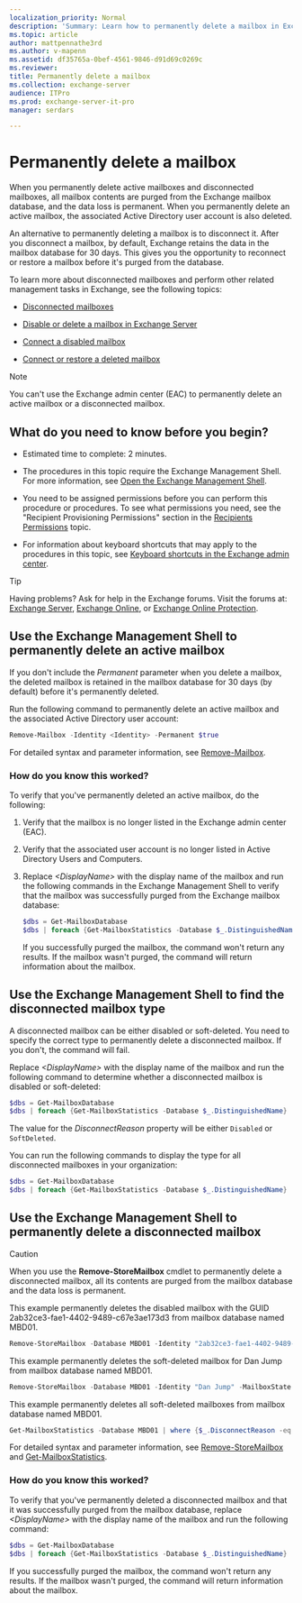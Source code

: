 ```yaml
---
localization_priority: Normal
description: 'Summary: Learn how to permanently delete a mailbox in Exchange Server 2016 or Exchange Server 2019.'
ms.topic: article
author: mattpennathe3rd
ms.author: v-mapenn
ms.assetid: df35765a-0bef-4561-9846-d91d69c0269c
ms.reviewer:
title: Permanently delete a mailbox
ms.collection: exchange-server
audience: ITPro
ms.prod: exchange-server-it-pro
manager: serdars

---
```


# Permanently delete a mailbox

When you permanently delete active mailboxes and disconnected mailboxes, all mailbox contents are purged from the Exchange mailbox database, and the data loss is permanent. When you permanently delete an active mailbox, the associated Active Directory user account is also deleted.

An alternative to permanently deleting a mailbox is to disconnect it. After you disconnect a mailbox, by default, Exchange retains the data in the mailbox database for 30 days. This gives you the opportunity to reconnect or restore a mailbox before it's purged from the database.

To learn more about disconnected mailboxes and perform other related management tasks in Exchange, see the following topics:

- [Disconnected mailboxes](disconnected-mailboxes.md)

- [Disable or delete a mailbox in Exchange Server](disable-or-delete-mailboxes.md)

- [Connect a disabled mailbox](connect-disabled-mailboxes.md)

- [Connect or restore a deleted mailbox](restore-deleted-mailboxes.md)

> [!NOTE]
> You can't use the Exchange admin center (EAC) to permanently delete an active mailbox or a disconnected mailbox.

## What do you need to know before you begin?

- Estimated time to complete: 2 minutes.

- The procedures in this topic require the Exchange Management Shell. For more information, see [Open the Exchange Management Shell](https://docs.microsoft.com/powershell/exchange/exchange-server/open-the-exchange-management-shell).

- You need to be assigned permissions before you can perform this procedure or procedures. To see what permissions you need, see the "Recipient Provisioning Permissions" section in the [Recipients Permissions](../../permissions/feature-permissions/recipient-permissions.md) topic.

- For information about keyboard shortcuts that may apply to the procedures in this topic, see [Keyboard shortcuts in the Exchange admin center](../../about-documentation/exchange-admin-center-keyboard-shortcuts.md).

> [!TIP]
> Having problems? Ask for help in the Exchange forums. Visit the forums at: [Exchange Server](https://go.microsoft.com/fwlink/p/?linkId=60612), [Exchange Online](https://go.microsoft.com/fwlink/p/?linkId=267542), or [Exchange Online Protection](https://go.microsoft.com/fwlink/p/?linkId=285351).

## Use the Exchange Management Shell to permanently delete an active mailbox

If you don't include the _Permanent_ parameter when you delete a mailbox, the deleted mailbox is retained in the mailbox database for 30 days (by default) before it's permanently deleted.

Run the following command to permanently delete an active mailbox and the associated Active Directory user account:

```PowerShell
Remove-Mailbox -Identity <Identity> -Permanent $true
```

For detailed syntax and parameter information, see [Remove-Mailbox](https://docs.microsoft.com/powershell/module/exchange/mailboxes/remove-mailbox).

### How do you know this worked?

To verify that you've permanently deleted an active mailbox, do the following:

1. Verify that the mailbox is no longer listed in the Exchange admin center (EAC).

2. Verify that the associated user account is no longer listed in Active Directory Users and Computers.

3. Replace _\<DisplayName\>_ with the display name of the mailbox and run the following commands in the Exchange Management Shell to verify that the mailbox was successfully purged from the Exchange mailbox database:

   ```PowerShell
   $dbs = Get-MailboxDatabase
   $dbs | foreach {Get-MailboxStatistics -Database $_.DistinguishedName} | where {$_.DisplayName -eq "<DisplayName>"}
   ```

   If you successfully purged the mailbox, the command won't return any results. If the mailbox wasn't purged, the command will return information about the mailbox.

## Use the Exchange Management Shell to find the disconnected mailbox type

A disconnected mailbox can be either disabled or soft-deleted. You need to specify the correct type to permanently delete a disconnected mailbox. If you don't, the command will fail.

Replace _\<DisplayName\>_ with the display name of the mailbox and run the following command to determine whether a disconnected mailbox is disabled or soft-deleted:

```PowerShell
$dbs = Get-MailboxDatabase
$dbs | foreach {Get-MailboxStatistics -Database $_.DistinguishedName} | where {$_.DisplayName -eq "<DisplayName>"} | Format-List DisplayName,MailboxGuid,Database,DisconnectReason
```

The value for the _DisconnectReason_ property will be either `Disabled` or `SoftDeleted`.

You can run the following commands to display the type for all disconnected mailboxes in your organization:

```PowerShell
$dbs = Get-MailboxDatabase
$dbs | foreach {Get-MailboxStatistics -Database $_.DistinguishedName} | where {$_.DisconnectReason -ne $null} | Format-List DisplayName,MailboxGuid,Database,DisconnectReason
```

## Use the Exchange Management Shell to permanently delete a disconnected mailbox

> [!CAUTION]
> When you use the **Remove-StoreMailbox** cmdlet to permanently delete a disconnected mailbox, all its contents are purged from the mailbox database and the data loss is permanent.

This example permanently deletes the disabled mailbox with the GUID 2ab32ce3-fae1-4402-9489-c67e3ae173d3 from mailbox database named MBD01.

```PowerShell
Remove-StoreMailbox -Database MBD01 -Identity "2ab32ce3-fae1-4402-9489-c67e3ae173d3" -MailboxState Disabled
```

This example permanently deletes the soft-deleted mailbox for Dan Jump from mailbox database named MBD01.

```PowerShell
Remove-StoreMailbox -Database MBD01 -Identity "Dan Jump" -MailboxState SoftDeleted
```

This example permanently deletes all soft-deleted mailboxes from mailbox database named MBD01.

```PowerShell
Get-MailboxStatistics -Database MBD01 | where {$_.DisconnectReason -eq "SoftDeleted"} | ForEach {Remove-StoreMailbox -Database $_.Database -Identity $_.MailboxGuid -MailboxState SoftDeleted}
```

For detailed syntax and parameter information, see [Remove-StoreMailbox](https://docs.microsoft.com/powershell/module/exchange/mailbox-databases-and-servers/remove-storemailbox) and [Get-MailboxStatistics](https://docs.microsoft.com/powershell/module/exchange/mailboxes/get-mailboxstatistics).

### How do you know this worked?

To verify that you've permanently deleted a disconnected mailbox and that it was successfully purged from the mailbox database, replace _\<DisplayName\>_ with the display name of the mailbox and run the following command:

```PowerShell
$dbs = Get-MailboxDatabase
$dbs | foreach {Get-MailboxStatistics -Database $_.DistinguishedName} | where {$_.DisplayName -eq "<DisplayName>"}
```

If you successfully purged the mailbox, the command won't return any results. If the mailbox wasn't purged, the command will return information about the mailbox.
